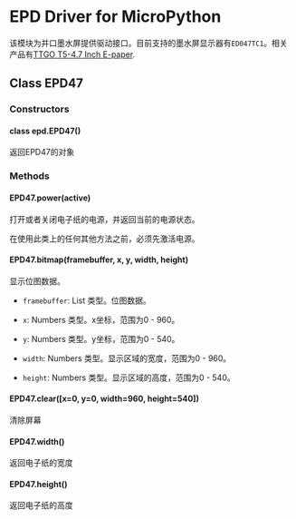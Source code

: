 # EPD Driver for MicroPython

该模块为并口墨水屏提供驱动接口。目前支持的墨水屏显示器有`ED047TC1`。相关产品有[TTGO T5-4.7 Inch E-paper](https://www.aliexpress.com/item/1005002006058892.html).

## Class EPD47

### Constructors

#### class epd.EPD47()

返回EPD47的对象

### Methods

#### EPD47.power(active)

打开或者关闭电子纸的电源，并返回当前的电源状态。

在使用此类上的任何其他方法之前，必须先激活电源。

#### EPD47.bitmap(framebuffer, x, y, width, height)

显示位图数据。

- `framebuffer`: List 类型。位图数据。

- `x`: Numbers 类型。x坐标，范围为0 - 960。

- `y`: Numbers 类型。y坐标，范围为0 - 540。

- `width`: Numbers 类型。显示区域的宽度，范围为0 - 960。

- `height`: Numbers 类型。显示区域的高度，范围为0 - 540。

#### EPD47.clear([x=0, y=0, width=960, height=540])

清除屏幕

#### EPD47.width()

返回电子纸的宽度

#### EPD47.height()

返回电子纸的高度

